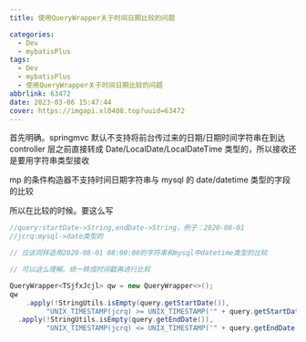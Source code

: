 ```yaml
---
title: 使用QueryWrapper关于时间日期比较的问题

categories:
  - Dev
  - mybatisPlus
tags:
  - Dev
  - mybatisPlus
  - 使用QueryWrapper关于时间日期比较的问题
abbrlink: 63472
date: 2023-03-06 15:47:44
cover: https://imgapi.xl0408.top?uuid=63472
---
```


首先明确。springmvc 默认不支持将前台传过来的日期/日期时间字符串在到达 controller 层之前直接转成 Date/LocalDate/LocalDateTime 类型的，所以接收还是要用字符串类型接收

mp 的条件构造器不支持时间日期字符串与 mysql 的 date/datetime 类型的字段的比较

所以在比较的时候。要这么写

```java
//query:startDate->String,endDate->String，例子：2020-08-01
//jcrq:mysql->date类型的

// 应该同样适用2020-08-01 08:00:00的字符串和mysql中datetime类型的比较

// 可以这么理解。统一转成时间戳再进行比较

QueryWrapper<TSjfxJcjl> qw = new QueryWrapper<>();
qw
 	.apply(!StringUtils.isEmpty(query.getStartDate()),
         "UNIX_TIMESTAMP(jcrq) >= UNIX_TIMESTAMP('" + query.getStartDate() + "')")
  .apply(!StringUtils.isEmpty(query.getEndDate()),
         "UNIX_TIMESTAMP(jcrq) <= UNIX_TIMESTAMP('" + query.getEndDate() + "')")
```